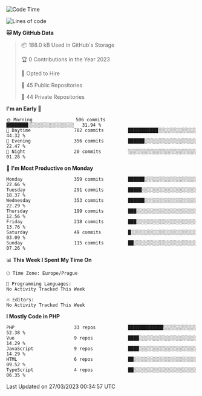 <!--START_SECTION:waka-->
![Code Time](http://img.shields.io/badge/Code%20Time-1%2C583%20hrs%2058%20mins-blue)

![Lines of code](https://img.shields.io/badge/From%20Hello%20World%20I%27ve%20Written-511.4%20thousand%20lines%20of%20code-blue)

**🐱 My GitHub Data** 

> 📦 188.0 kB Used in GitHub's Storage 
 > 
> 🏆 0 Contributions in the Year 2023
 > 
> 💼 Opted to Hire
 > 
> 📜 45 Public Repositories 
 > 
> 🔑 44 Private Repositories 
 > 
**I'm an Early 🐤** 

```text
🌞 Morning                506 commits         ████████░░░░░░░░░░░░░░░░░   31.94 % 
🌆 Daytime                702 commits         ███████████░░░░░░░░░░░░░░   44.32 % 
🌃 Evening                356 commits         ██████░░░░░░░░░░░░░░░░░░░   22.47 % 
🌙 Night                  20 commits          ░░░░░░░░░░░░░░░░░░░░░░░░░   01.26 % 
```
📅 **I'm Most Productive on Monday** 

```text
Monday                   359 commits         ██████░░░░░░░░░░░░░░░░░░░   22.66 % 
Tuesday                  291 commits         █████░░░░░░░░░░░░░░░░░░░░   18.37 % 
Wednesday                353 commits         ██████░░░░░░░░░░░░░░░░░░░   22.29 % 
Thursday                 199 commits         ███░░░░░░░░░░░░░░░░░░░░░░   12.56 % 
Friday                   218 commits         ███░░░░░░░░░░░░░░░░░░░░░░   13.76 % 
Saturday                 49 commits          █░░░░░░░░░░░░░░░░░░░░░░░░   03.09 % 
Sunday                   115 commits         ██░░░░░░░░░░░░░░░░░░░░░░░   07.26 % 
```


📊 **This Week I Spent My Time On** 

```text
🕑︎ Time Zone: Europe/Prague

💬 Programming Languages: 
No Activity Tracked This Week

🔥 Editors: 
No Activity Tracked This Week
```

**I Mostly Code in PHP** 

```text
PHP                      33 repos            █████████████░░░░░░░░░░░░   52.38 % 
Vue                      9 repos             ████░░░░░░░░░░░░░░░░░░░░░   14.29 % 
JavaScript               9 repos             ████░░░░░░░░░░░░░░░░░░░░░   14.29 % 
HTML                     6 repos             ██░░░░░░░░░░░░░░░░░░░░░░░   09.52 % 
TypeScript               4 repos             ██░░░░░░░░░░░░░░░░░░░░░░░   06.35 % 
```




 Last Updated on 27/03/2023 00:34:57 UTC
<!--END_SECTION:waka-->
<!--
**AlexKratky/AlexKratky** is a ✨ _special_ ✨ repository because its `README.md` (this file) appears on your GitHub profile.

Here are some ideas to get you started:

- 🔭 I’m currently working on ...
- 🌱 I’m currently learning ...
- 👯 I’m looking to collaborate on ...
- 🤔 I’m looking for help with ...
- 💬 Ask me about ...
- 📫 How to reach me: ...
- 😄 Pronouns: ...
- ⚡ Fun fact: ...
-->
